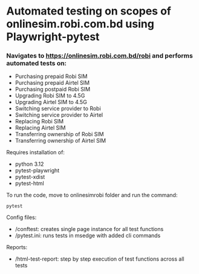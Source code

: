 # Automated testing on scopes of onlinesim.robi.com.bd using Playwright-pytest
### Navigates to https://onlinesim.robi.com.bd/robi and performs automated tests on:
- Purchasing prepaid Robi SIM
- Purchasing prepaid Airtel SIM
- Purchasing postpaid Robi SIM
- Upgrading Robi SIM to 4.5G
- Upgrading Airtel SIM to 4.5G
- Switching service provider to Robi
- Switching service provider to Airtel
- Replacing Robi SIM
- Replacing Airtel SIM
- Transferring ownership of Robi SIM
- Transferring ownership of Airtel SIM

Requires installation of:
- python 3.12
- pytest-playwright
- pytest-xdist
- pytest-html

To run the code, move to onlinesimrobi folder and run the command:

```
pytest
```
Config files:
+ /conftest: creates single page instance for all test functions
+ /pytest.ini: runs tests in msedge with added cli commands

Reports:
+ /html-test-report: step by step execution of test functions across all tests
